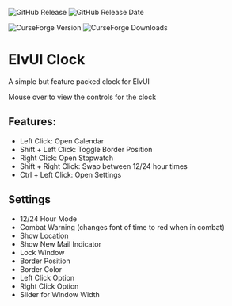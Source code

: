 ![GitHub Release](https://img.shields.io/github/v/release/thomasdye/ElvUI_Clock?style=for-the-badge&logo=github)
![GitHub Release Date](https://img.shields.io/github/release-date/thomasdye/ElvUI_Clock?display_date=published_at&style=for-the-badge&logo=github)

![CurseForge Version](https://img.shields.io/curseforge/v/1023158?style=for-the-badge&logo=curseforge)
![CurseForge Downloads](https://img.shields.io/curseforge/dt/1023158?style=for-the-badge&logo=curseforge)




# ElvUI Clock
A simple but feature packed clock for ElvUI

Mouse over to view the controls for the clock

## Features:

- Left Click: Open Calendar
- Shift + Left Click: Toggle Border Position
- Right Click: Open Stopwatch
- Shift + Right Click: Swap between 12/24 hour times
- Ctrl + Left Click: Open Settings
  
## Settings
- 12/24 Hour Mode
- Combat Warning (changes font of time to red when in combat)
- Show Location
- Show New Mail Indicator
- Lock Window
- Border Position
- Border Color
- Left Click Option
- Right Click Option
- Slider for Window Width
